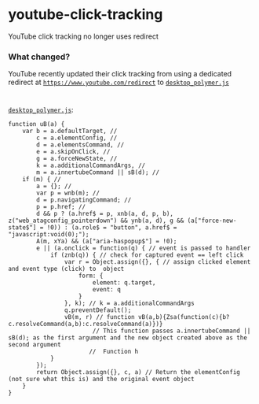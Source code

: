 # youtube-click-tracking
YouTube click tracking no longer uses redirect
### What changed?
YouTube recently updated their click tracking from using a dedicated redirect at  <a href="https://www.youtube.com/redirect?event=Watch_SD_EP&redir_token=QUFFLUhqbUdhSVdBZktYSmR3cVRsS0R6OENvZVMwaWVkZ3xBQ3Jtc0ttQWZOR01tRW15X0NrenpIb1pzc1U1UGdDMlZrdlF4aUpvQzRyTEEwcWhKMHl1WmFYTV91WFhZcmlPSEdiWi1wMlc5VWl3OTg5WGNmMzROSlRUWUJVQmVXOU5kZDV2R1FyeGdDTGMzUWVvMGptU0RGbw&q=https%3A%2F%2Ftwitter.com%2Fgeorainbolt" target="_blank">`https://www.youtube.com/redirect`</a> to <a href="https://github.com/frankiecoots/youtube-click-tracking/blob/main/desktop_polymer.js" target="_blank">`desktop_polymer.js`</a>

#
<a href="https://github.com/frankiecoots/youtube-click-tracking/blob/main/desktop_polymer.js" target="_blank">`desktop_polymer.js`</a>:
```
function uB(a) {
    var b = a.defaultTarget, //
        c = a.elementConfig, //
        d = a.elementsCommand, //
        e = a.skipOnClick, //
        g = a.forceNewState, //
        k = a.additionalCommandArgs, //
        m = a.innertubeCommand || sB(d); //
    if (m) { // 
        a = {}; //
        var p = wnb(m); //
        d = p.navigatingCommand; //
        p = p.href; //
        d && p ? (a.href$ = p, xnb(a, d, p, b), z("web_atagconfig_pointerdown") && ynb(a, d), g && (a["force-new-state$"] = !0)) : (a.role$ = "button", a.href$ = "javascript:void(0);");
        A(m, xYa) && (a["aria-haspopup$"] = !0);
        e || (a.onclick = function(q) { // event is passed to handler
            if (znb(q)) { // check for captured event == left click
                var r = Object.assign({}, { // assign clicked element and event type (click) to  object
                    form: {
                        element: q.target,
                        event: q
                    }
                }, k); // k = a.additionalCommandArgs
                q.preventDefault();
                vB(m, r) // function vB(a,b){Zsa(function(c){b?c.resolveCommand(a,b):c.resolveCommand(a)})} 
                        // This function passes a.innertubeCommand || sB(d); as the first argument and the new object created above as the second argument
                       //  Function h
            }
        });
        return Object.assign({}, c, a) // Return the elementConfig (not sure what this is) and the original event object
    }
}

```
